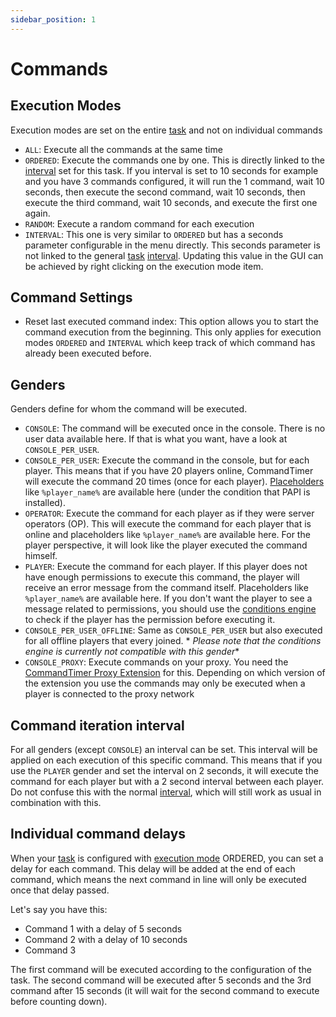 ```yaml
---
sidebar_position: 1
---
```


# Commands

## Execution Modes

Execution modes are set on the entire [task](../jargon#task) and not on individual commands

- `ALL`: Execute all the commands at the same time
- `ORDERED`: Execute the commands one by one. This is directly linked to the [interval](schedules.md#intervals) set for
  this task. If you interval is set to 10 seconds for example and you have 3 commands configured, it will run the 1
  command, wait 10 seconds, then execute the second command, wait 10 seconds, then execute the third command, wait 10
  seconds, and execute the first one again.
- `RANDOM`: Execute a random command for each execution
- `INTERVAL`: This one is very similar to `ORDERED` but has a seconds parameter configurable in the menu directly. This
  seconds parameter is not linked to the general [task](../jargon#task) [interval](schedules.md). Updating this value in
  the GUI can be achieved by right clicking on the execution mode item.

## Command Settings

- Reset last executed command index: This option allows you to start the command execution from the beginning. This only
  applies for execution modes `ORDERED` and `INTERVAL` which keep track of which command has already been executed
  before.

## Genders

Genders define for whom the command will be executed.

- `CONSOLE`: The command will be executed once in the console. There is no user data available here. If that is what you
  want, have a look at `CONSOLE_PER_USER`.
- `CONSOLE_PER_USER`: Execute the command in the console, but for each player. This means that if you have 20 players
  online, CommandTimer will execute the command 20 times (once for each player). [Placeholders](../placeholders)
  like `%player_name%` are available here (under the condition that PAPI is installed).
- `OPERATOR`: Execute the command for each player as if they were server operators (OP). This will execute the command
  for each player that is online and placeholders like `%player_name%` are available here. For the player perspective,
  it will look like the player executed the command himself.
- `PLAYER`: Execute the command for each player. If this player does not have enough permissions to execute this
  command, the player will receive an error message from the command itself. Placeholders like `%player_name%` are
  available here. If you don't want the player to see a message related to permissions, you should use
  the [conditions engine](conditions.md) to check if the player has the permission before executing it.
- `CONSOLE_PER_USER_OFFLINE`: Same as `CONSOLE_PER_USER` but also executed for all offline players that every joined. *
  *Please note that the conditions engine is currently not compatible with this gender**
- `CONSOLE_PROXY`: Execute commands on your proxy. You need the [CommandTimer Proxy Extension](https://www.spigotmc.org/resources/commandtimer-proxy-extension.120439/) for this. Depending on which version of the extension you use the commands may only be executed when a player is connected to the proxy network

## Command iteration interval

For all genders (except `CONSOLE`) an interval can be set. This interval will be
applied on each execution of this specific command. This means that if you use the `PLAYER` gender and set the interval
on 2 seconds, it will execute the command for each player but with a 2 second interval between each player. Do not
confuse this with the normal [interval](schedules.md#intervals), which will still work as usual in combination with
this.

## Individual command delays

When your [task](../jargon#task) is configured with [execution mode](#execution-modes) ORDERED, you can set a delay for
each command. This delay will be added at the end of each command, which means the next command in line will only be
executed once that delay passed.

Let's say you have this:

- Command 1 with a delay of 5 seconds
- Command 2 with a delay of 10 seconds
- Command 3

The first command will be executed according to the configuration of the task. The second command will be executed after
5 seconds and the 3rd command after 15 seconds (it will wait for the second command to execute before counting down).